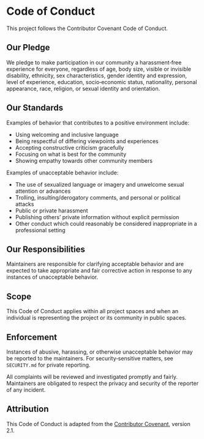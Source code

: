 # Code of Conduct

This project follows the Contributor Covenant Code of Conduct.

## Our Pledge
We pledge to make participation in our community a harassment‑free experience for everyone, regardless of age, body size, visible or invisible disability, ethnicity, sex characteristics, gender identity and expression, level of experience, education, socio‑economic status, nationality, personal appearance, race, religion, or sexual identity and orientation.

## Our Standards
Examples of behavior that contributes to a positive environment include:
- Using welcoming and inclusive language
- Being respectful of differing viewpoints and experiences
- Accepting constructive criticism gracefully
- Focusing on what is best for the community
- Showing empathy towards other community members

Examples of unacceptable behavior include:
- The use of sexualized language or imagery and unwelcome sexual attention or advances
- Trolling, insulting/derogatory comments, and personal or political attacks
- Public or private harassment
- Publishing others’ private information without explicit permission
- Other conduct which could reasonably be considered inappropriate in a professional setting

## Our Responsibilities
Maintainers are responsible for clarifying acceptable behavior and are expected to take appropriate and fair corrective action in response to any instances of unacceptable behavior.

## Scope
This Code of Conduct applies within all project spaces and when an individual is representing the project or its community in public spaces.

## Enforcement
Instances of abusive, harassing, or otherwise unacceptable behavior may be reported to the maintainers. For security‑sensitive matters, see `SECURITY.md` for private reporting.

All complaints will be reviewed and investigated promptly and fairly. Maintainers are obligated to respect the privacy and security of the reporter of any incident.

## Attribution
This Code of Conduct is adapted from the [Contributor Covenant](https://www.contributor-covenant.org), version 2.1.


